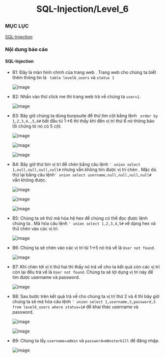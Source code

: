# <div align="center"><p> SQL-Injection/Level_6</p></div>
 ### MỤC LỤC
   [SQL-Injection](#gioithieu)
   
### Nội dung báo cáo 
#### SQL-Injection <a name="gioithieu"></a>
- B1: Đây là màn hình chính của trang web . Trang web cho chúng ta biết thêm thông tin là ` table level6_users` và `status 1`

  ![image](https://user-images.githubusercontent.com/101852647/166182323-7faffe4f-f301-4b49-a309-0c4aba66ed8f.png)

- B2: Nhấn vào thử click me thì trang web trả về chúng ta `user=1`.

  ![image](https://user-images.githubusercontent.com/101852647/166182425-05bc47f9-3355-42f6-bbf3-f9d770f451c5.png)

- B3: Bây giờ chúng ta dùng burpsuite để thử tìm cột bằng lệnh ` order by 1,2,3,4,,5,6#` bắt đầu từ 1->6 thì thấy khi đến vị trí thứ 6 nó thông báo lỗi chứng tỏ nó có 5 cột.

  ![image](https://user-images.githubusercontent.com/101852647/166182563-75a1241b-b088-470f-ae30-6f39ab00e610.png)

  ![image](https://user-images.githubusercontent.com/101852647/166182579-3cef1974-e09e-4939-b6eb-25bacbf040d1.png)

  ![image](https://user-images.githubusercontent.com/101852647/166182596-5fd057a8-c1ca-4f41-9930-3ac047f095d5.png)

- B4: Bây giờ thử tìm vị trí để chèn bằng câu lệnh `' union select 1,null,null,null,null#` nhưng vẫn không tìm được vị trí chèn . Mặc dù thử lại bằng câu lệnh`' union select username,null,null,null,null#` vẫn không được.

  ![image](https://user-images.githubusercontent.com/101852647/166182974-7b62c437-7bb0-4eb5-9012-72808049a23b.png)

  ![image](https://user-images.githubusercontent.com/101852647/166182988-696905f3-8c0f-4e41-bf30-2991ba28e8f7.png)

  ![image](https://user-images.githubusercontent.com/101852647/166182997-3ecd66e0-bf73-412f-b065-d67509d17785.png)

- B5: Chúng ta sẽ thử mã hóa hệ hex để chúng có thể đọc được lệnh chúng ta . Mã hóa câu lệnh `' union select 1,2,3,4,5#` về dạng hex và thử chèn vào các vị trí. 

  ![image](https://user-images.githubusercontent.com/101852647/166183303-5ba3efdb-eb15-4ddb-89c7-47fe0a5d350b.png)
  
- B6: Chúng ta sẽ chèn vào các vị trí từ 1->5 nó trả về là `User not found`. 
  
  ![image](https://user-images.githubusercontent.com/101852647/166183374-2b1c52ca-874b-4bbb-bcc4-f381539bd70e.png)
  
- B7: Khi chèn tới vị tí thứ hai thì thấy nó trả về cho ta kết quả còn các vị trí còn lại đều trả về là `User not found`. Chúng ta sẽ lợi dụng vị trí này để tìm được username và password.
  
  ![image](https://user-images.githubusercontent.com/101852647/166183426-e26ad0b7-a580-4076-8b07-d87e27cc7e11.png)
  
- B8: Sau bước trên kết quả trả về cho chúng ta vị trí thứ 2 và 4 thì bây giờ chúng ta sẽ mã hóa câu lệnh `' union select 1,username,3,password,5 from level6_users where status=1#` để khai thác username và password.

  ![image](https://user-images.githubusercontent.com/101852647/166183604-016c6ce0-fd31-447e-89a2-cbde24afa1c8.png)

  ![image](https://user-images.githubusercontent.com/101852647/166183701-0bc3dc76-9172-43c6-8db2-7209f98b464c.png)

- B9: Chúng ta lấy `username=admin` và `password=m0nsterk1ll` để đăng nhập.

  ![image](https://user-images.githubusercontent.com/101852647/166183854-5ca87df3-75a2-44b6-8cad-abf0769c3db2.png)
